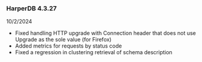 ### HarperDB 4.3.27
10/2/2024

* Fixed handling HTTP upgrade with Connection header that does not use Upgrade as the sole value (for Firefox)
* Added metrics for requests by status code
* Fixed a regression in clustering retrieval of schema description
